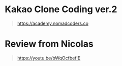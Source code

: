 # Kakao Clone Coding ver.2
> https://academy.nomadcoders.co

# Review from Nicolas
> https://youtu.be/bWqOcfbefIE
